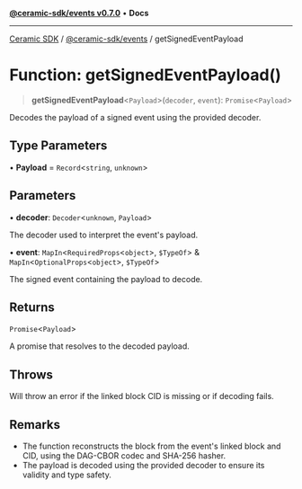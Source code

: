 [**@ceramic-sdk/events v0.7.0**](../README.md) • **Docs**

***

[Ceramic SDK](../../../README.md) / [@ceramic-sdk/events](../README.md) / getSignedEventPayload

# Function: getSignedEventPayload()

> **getSignedEventPayload**\<`Payload`\>(`decoder`, `event`): `Promise`\<`Payload`\>

Decodes the payload of a signed event using the provided decoder.

## Type Parameters

• **Payload** = `Record`\<`string`, `unknown`\>

## Parameters

• **decoder**: `Decoder`\<`unknown`, `Payload`\>

The decoder used to interpret the event's payload.

• **event**: `MapIn`\<`RequiredProps`\<`object`\>, `$TypeOf`\> & `MapIn`\<`OptionalProps`\<`object`\>, `$TypeOf`\>

The signed event containing the payload to decode.

## Returns

`Promise`\<`Payload`\>

A promise that resolves to the decoded payload.

## Throws

Will throw an error if the linked block CID is missing or if decoding fails.

## Remarks

- The function reconstructs the block from the event's linked block and CID,
  using the DAG-CBOR codec and SHA-256 hasher.
- The payload is decoded using the provided decoder to ensure its validity and type safety.

